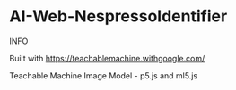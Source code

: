 # AI-Web-NespressoIdentifier

  INFO
  
  Built with https://teachablemachine.withgoogle.com/
  
  Teachable Machine Image Model - p5.js and ml5.js
  
